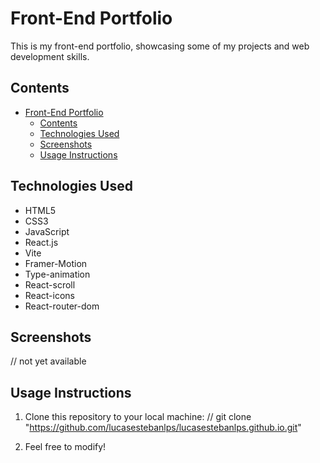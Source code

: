 # Front-End Portfolio

This is my front-end portfolio, showcasing some of my projects and web development skills.

## Contents

- [Front-End Portfolio](#front-end-portfolio)
  - [Contents](#contents)
  - [Technologies Used](#technologies-used)
  - [Screenshots](#screenshots)
  - [Usage Instructions](#usage-instructions)

## Technologies Used

- HTML5
- CSS3
- JavaScript
- React.js
- Vite
- Framer-Motion
- Type-animation
- React-scroll
- React-icons
- React-router-dom

## Screenshots

// not yet available

## Usage Instructions

1. Clone this repository to your local machine:
// git clone "https://github.com/lucasestebanlps/lucasestebanlps.github.io.git"

2. Feel free to modify!
